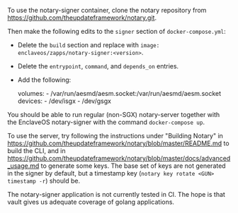To use the notary-signer container, clone the notary repository from
https://github.com/theupdateframework/notary.git.

Then make the following edits to the `signer` section of `docker-compose.yml`:

* Delete the `build` section and replace with
  `image: enclaveos/zapps/notary-signer:<version>`.
* Delete the `entrypoint`, `command`, and `depends_on` entries.
* Add the following:

    volumes:
      - /var/run/aesmd/aesm.socket:/var/run/aesmd/aesm.socket
    devices:
      - /dev/isgx
      - /dev/gsgx

You should be able to run regular (non-SGX) notary-server together with the
EnclaveOS notary-signer with the command `docker-compose up`.

To use the server, try following the instructions under "Building Notary"
in https://github.com/theupdateframework/notary/blob/master/README.md to
build the CLI, and in
https://github.com/theupdateframework/notary/blob/master/docs/advanced_usage.md
to generate some keys. The base set of keys are not generated in the signer
by default, but a timestamp key (`notary key rotate <GUN> timestamp -r`)
should be.

The notary-signer application is not currently tested in CI. The hope
is that vault gives us adequate coverage of golang applications.
